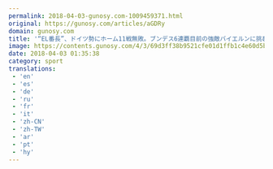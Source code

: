 ```yaml
---
permalink: 2018-04-03-gunosy.com-1009459371.html
original: https://gunosy.com/articles/aGDRy
domain: gunosy.com
title: '“EL番長”、ドイツ勢にホーム11戦無敗。ブンデス6連覇目前の強敵バイエルンに挑む（フットボールチャンネル） - グノシー'
image: https://contents.gunosy.com/4/3/69d3ff38b9521cfe01d1ffb1c4e60d5b_content.jpg
date: 2018-04-03 01:35:38
category: sport
translations: 
 - 'en'
 - 'es'
 - 'de'
 - 'ru'
 - 'fr'
 - 'it'
 - 'zh-CN'
 - 'zh-TW'
 - 'ar'
 - 'pt'
 - 'hy'
---
```


